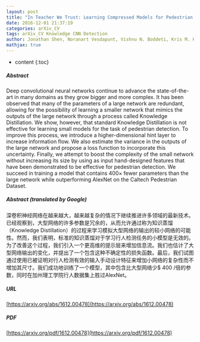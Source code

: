 ```yaml
---
layout: post
title: "In Teacher We Trust: Learning Compressed Models for Pedestrian Detection"
date: 2016-12-01 21:37:19
categories: arXiv_CV
tags: arXiv_CV Knowledge CNN Detection
author: Jonathan Shen, Noranart Vesdapunt, Vishnu N. Boddeti, Kris M. Kitani
mathjax: true
---
```


* content
{:toc}

##### Abstract
Deep convolutional neural networks continue to advance the state-of-the-art in many domains as they grow bigger and more complex. It has been observed that many of the parameters of a large network are redundant, allowing for the possibility of learning a smaller network that mimics the outputs of the large network through a process called Knowledge Distillation. We show, however, that standard Knowledge Distillation is not effective for learning small models for the task of pedestrian detection. To improve this process, we introduce a higher-dimensional hint layer to increase information flow. We also estimate the variance in the outputs of the large network and propose a loss function to incorporate this uncertainty. Finally, we attempt to boost the complexity of the small network without increasing its size by using as input hand-designed features that have been demonstrated to be effective for pedestrian detection. We succeed in training a model that contains $400\times$ fewer parameters than the large network while outperforming AlexNet on the Caltech Pedestrian Dataset.

##### Abstract (translated by Google)
深卷积神经网络在越来越大，越来越复杂的情况下继续推进许多领域的最新技术。已经观察到，大型网络的许多参数是冗余的，从而允许通过称为知识蒸馏（Knowledge Distillation）的过程来学习模拟大型网络的输出的较小网络的可能性。然而，我们表明，标准的知识蒸馏对于学习行人检测任务的小模型是无效的。为了改善这个过程，我们引入一个更高维的提示层来增加信息流。我们也估计了大型网络输出的变化，并提出了一个包含这种不确定性的损失函数。最后，我们试图通过使用已被证明对行人检测有效的输入手动设计特征来增加小网络的复杂性而不增加其尺寸。我们成功地训练了一个模型，其中包含比大型网络少$ 400 /倍的参数，同时在加州理工学院行人数据集上胜过AlexNet。

##### URL
[https://arxiv.org/abs/1612.00478](https://arxiv.org/abs/1612.00478)

##### PDF
[https://arxiv.org/pdf/1612.00478](https://arxiv.org/pdf/1612.00478)

